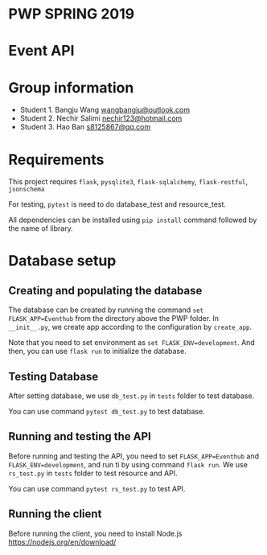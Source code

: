 # PWP SPRING 2019
# Event API
# Group information
* Student 1. Bangju Wang wangbangju@outlook.com
* Student 2. Nechir Salimi nechir123@hotmail.com
* Student 3. Hao Ban s8125867@qq.com

# Requirements

This project requires `flask`, `pysqlite3`, `flask-sqlalchemy`, `flask-restful`, `jsonschema` 

For testing, `pytest` is need to do database_test and resource_test.

All dependencies can be installed using `pip install` command followed by the name of library.    

# Database setup

## Creating and populating the database

The database can be created by running the command  `set FLASK_APP=Eventhub` from the directory above the PWP folder. In `__init__.py`, we create app according to the configuration by `create_app`.

Note that you need to set environment as `set FLASK_ENV=development`. And then, you can use `flask run` to initialize the database.

## Testing Database

After setting database, we use `db_test.py` in `tests` folder to test database.

You can use command `pytest db_test.py` to test database.

## Running and testing the API

Before running and testing the API, you need to set `FLASK_APP=Eventhub` and `FLASK_ENV=development`, and run ti by using command `flask run`. We use `rs_test.py` in `tests` folder to test resource and API.

You can use command `pytest rs_test.py` to test API.

## Running the client

Before running the client, you need to install Node.js <a>https://nodejs.org/en/download/</a>
